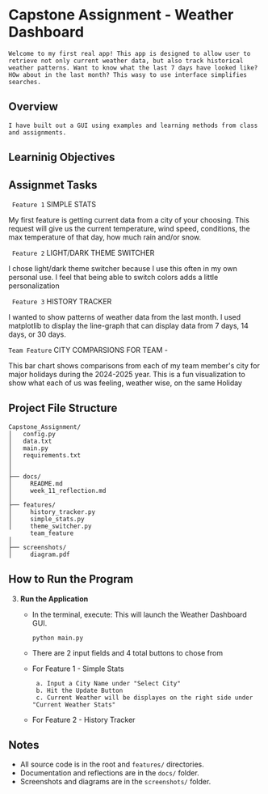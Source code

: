 # Capstone Assignment - Weather Dashboard
```Welcome to my first real app! This app is designed to allow user to retrieve not only current weather data, but also track historical weather patterns. Want to know what the last 7 days have looked like? HOw about in the last month? This wasy to use interface simplifies searches.```


## Overview
```I have built out a GUI using examples and learning methods from class and assignments.```

## Learninig Objectives

## Assignmet Tasks

``` Feature 1```
SIMPLE STATS

  My first feature is getting current data from a city of your choosing. This request will give us the current temperature, wind speed, conditions, the max temperature of that day, how much rain and/or snow.

``` Feature 2```
LIGHT/DARK THEME SWITCHER

  I chose light/dark theme switcher because I use this often in my own personal use. I feel that being able to switch colors adds a little personalization

``` Feature 3```  HISTORY TRACKER

  I wanted to show patterns of weather data from the last month. I used matplotlib to display the line-graph that can display data from 7 days, 14 days, or 30 days. 

  ``` Team Feature ``` 
  CITY COMPARSIONS FOR TEAM -  

  This bar chart shows comparisons from each of my team member's city for major holidays during the 2024-2025 year. This is a fun visualization to show what each of us was feeling, weather wise, on the same Holiday


## Project File Structure

```
Capstone_Assignment/
│   config.py
│   data.txt
│   main.py
│   requirements.txt
│   
│
├── docs/
│     README.md
│     week_11_reflection.md
│
├── features/
│     history_tracker.py
│     simple_stats.py
│     theme_switcher.py
      team_feature
│
├── screenshots/
│     diagram.pdf
```

## How to Run the Program

3. **Run the Application**
   - In the terminal, execute: This will launch the Weather Dashboard GUI.
     ```
     python main.py
     ```
   - There are 2 input fields and 4 total buttons to chose from

   - For Feature 1 - Simple Stats
     ```
      a. Input a City Name under "Select City"
      b. Hit the Update Button
      c. Current Weather will be displayes on the right side under "Current Weather Stats"
     ```
   - For Feature 2 - History Tracker  
    
  

## Notes
- All source code is in the root and `features/` directories.
- Documentation and reflections are in the `docs/` folder.
- Screenshots and diagrams are in the `screenshots/` folder.

